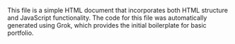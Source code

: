 This file is a simple HTML document that incorporates both HTML structure and JavaScript functionality. The code for this file was automatically generated using Grok, which provides the initial boilerplate for basic portfolio.
